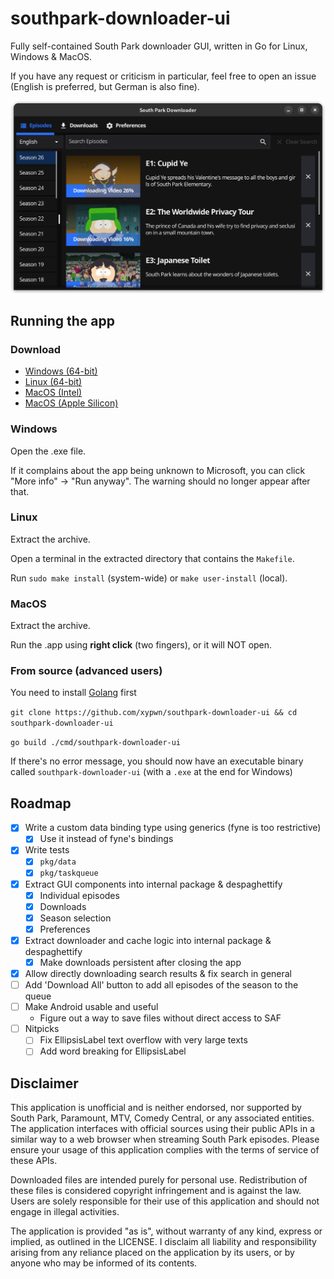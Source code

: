 # southpark-downloader-ui
Fully self-contained South Park downloader GUI, written in Go for Linux, Windows &amp; MacOS.

If you have any request or criticism in particular, feel free to open an issue (English is preferred, but German is also fine).

![Preview image](/preview.png)

## Running the app
### Download
- [Windows (64-bit)](https://github.com/xypwn/southpark-downloader-ui/releases/latest/download/southpark-downloader-ui-windows-amd64.exe)
- [Linux (64-bit)](https://github.com/xypwn/southpark-downloader-ui/releases/latest/download/southpark-downloader-ui-linux-amd64.tar.xz)
- [MacOS (Intel)](https://github.com/xypwn/southpark-downloader-ui/releases/latest/download/southpark-downloader-ui-macos-amd64.tar.gz)
- [MacOS (Apple Silicon)](https://github.com/xypwn/southpark-downloader-ui/releases/latest/download/southpark-downloader-ui-macos-arm64.tar.gz)

### Windows
Open the .exe file.

If it complains about the app being unknown to Microsoft, you can click "More info" -> "Run anyway". The warning should no longer appear after that.

### Linux
Extract the archive.

Open a terminal in the extracted directory that contains the `Makefile`.

Run `sudo make install` (system-wide) or `make user-install` (local).

### MacOS
Extract the archive.

Run the .app using **right click** (two fingers), or it will NOT open.

### From source (advanced users)
You need to install [Golang](https://go.dev/dl/) first

`git clone https://github.com/xypwn/southpark-downloader-ui && cd southpark-downloader-ui`

`go build ./cmd/southpark-downloader-ui`

If there's no error message, you should now have an executable binary called `southpark-downloader-ui` (with a `.exe` at the end for Windows)

## Roadmap
- [X] Write a custom data binding type using generics (fyne is too restrictive)
  - [X] Use it instead of fyne's bindings
- [X] Write tests
  - [X] `pkg/data`
  - [X] `pkg/taskqueue`
- [X] Extract GUI components into internal package & despaghettify
  - [X] Individual episodes
  - [X] Downloads
  - [X] Season selection
  - [X] Preferences
- [X] Extract downloader and cache logic into internal package & despaghettify
  - [X] Make downloads persistent after closing the app
- [X] Allow directly downloading search results & fix search in general
- [ ] Add 'Download All' button to add all episodes of the season to the queue
- [ ] Make Android usable and useful
  - Figure out a way to save files without direct access to SAF
- [ ] Nitpicks
  - [ ] Fix EllipsisLabel text overflow with very large texts
  - [ ] Add word breaking for EllipsisLabel

## Disclaimer
This application is unofficial and is neither endorsed, nor supported by South Park, Paramount, MTV, Comedy Central, or any associated entities. The application interfaces with official sources using their public APIs in a similar way to a web browser when streaming South Park episodes. Please ensure your usage of this application complies with the terms of service of these APIs.

Downloaded files are intended purely for personal use. Redistribution of these files is considered copyright infringement and is against the law. Users are solely responsible for their use of this application and should not engage in illegal activities.

The application is provided "as is", without warranty of any kind, express or implied, as outlined in the LICENSE. I disclaim all liability and responsibility arising from any reliance placed on the application by its users, or by anyone who may be informed of its contents.
